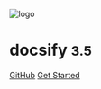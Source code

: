 <!--
 * @Author: your name
 * @Date: 2022-04-21 14:46:57
 * @LastEditTime: 2022-04-21 19:48:25
 * @LastEditors: Please set LastEditors
 * @Description: 打开koroFileHeader查看配置 进行设置: https://github.com/OBKoro1/koro1FileHeader/wiki/%E9%85%8D%E7%BD%AE
 * @FilePath: \docs\_coverpage.md
-->

<!-- _coverpage.md -->

![logo](_media/icon.svg)

# docsify <small>3.5</small>

[GitHub](https://github.com/docsifyjs/docsify/)
[Get Started](index)
